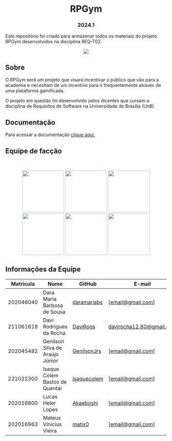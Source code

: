 <h1 align="center">  RPGym </h1>
<h3 align="center"> 2024.1 </h3>

Este repositório foi criado para armazenar todos os materiais do projeto RPGym desenvolvidos na disciplina REQ-T02.

<p align="center">
<img src="http://img.shields.io/static/v1?label=STATUS&message=Andamento&color=yellow&style=for-the-badge"/>
</p>

## Sobre

O RPGym será um projeto que visará incentivar o público que vão para a academia e necesitam de um incentivo para ir frequentemente através de uma plataforma gamificada.

O projeto em questão foi desenvolvido pelos dicentes que cursam a disciplina de Requisitos de Software na Universidade de Brasília (UnB).


## Documentação
Para acessar a documentação [clique aqui.](https://mdsreq-fga-unb.github.io/2024.1-RPGym/)

## Equipe de facção

<br/>
<p align="center">
<a href="https://github.com/daramariabs"><img src="https://imgur.com/dErePLn.png" width=130/></a>
<a href="https://github.com/DaviRogs"><img src="https://imgur.com/EGPjT9W.png" width=130/></a>
<a href="https://github.com/GenilsonJrs"><img src="https://imgur.com/D8AscKX.png" width=130/></a>
<a href="https://github.com/isaquecolem"><img src="https://imgur.com/pDGLfiW.png" width=130></a>
<a href="https://github.com/Akaeboshi"><img src="https://imgur.com/NtyTl5K.png" width=130/></a>
<a href="https://github.com/matix0"><img src="https://imgur.com/YHAW2qc.png" width=130/></a>
<br/>
</p>

## Informações da Equipe

| Matrícula | Nome                                   | GitHub                                          | E-mail                     |
| --------- | -------------------------------------- | ----------------------------------------------- | -------------------------- |
| 202046040 | Dara Maria Barbosa de Sousa               | [daramariabs](https://github.com/daramariabs)       | [email@gmail.com]         |
| 211061618 | Davi Rodrigues da Rocha           | [DaviRogs](https://github.com/DaviRogs)     | davirocha12.80@gmail.com       |
| 202045482 | Genilson Silva de Araújo Júnior | [GenilsonJrs](https://github.com/GenilsonJrs)       | [email@gmail.com]       |
| 221022300 | Isaque Colem Bastos de Quental          | [isaquecolem](https://github.com/isaquecolem) | [email@gmail.com] |
|  202016800 | Lucas Heler Lopes                    | [Akaeboshi](https://github.com/Akaeboshi) | [email@gmail.com]      |
| 202016963 | Mateus Vinicius Vieira             | [matix0](https://github.com/matix0)         | [email@gmail.com]  |